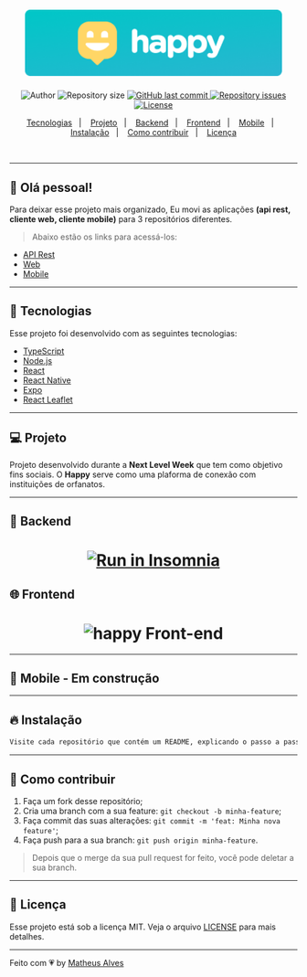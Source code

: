 <h1 align="center">
  <img alt="Happy" title="#delicinha" src=".github/happy.png" width="450px" />
</h1>

<p align="center">
  <img alt="Author" src="https://img.shields.io/badge/author-Matheus%20Barreto-7159c1">

  <img alt="Repository size" src="https://img.shields.io/github/repo-size/mattheussAL/-happy-nextlevelweek">
  
  <a href="https://github.com/mattheussAL/-happy-nextlevelweek/commits/master">
    <img alt="GitHub last commit" src="https://img.shields.io/github/last-commit/mattheussAL/-happy-nextlevelweek">
  </a>

  <a href="https://github.com/mattheussAL/-happy-nextlevelweek/issues">
    <img alt="Repository issues" src="https://img.shields.io/github/issues/mattheussAL/-happy-nextlevelweek">
  </a>

  <a href="https://github.com/mattheussAL/-happy-nextlevelweek/blob/master/LICENSE.md">
    <img alt="License" src="https://img.shields.io/badge/license-MIT-brightgreen">
  <a>
</p>

<p align="center">
  <a href="#-tecnologias">Tecnologias</a>&nbsp;&nbsp;&nbsp;|&nbsp;&nbsp;&nbsp;
  <a href="#-projeto">Projeto</a>&nbsp;&nbsp;&nbsp;|&nbsp;&nbsp;&nbsp;
  <a href="#-backend">Backend</a>&nbsp;&nbsp;&nbsp;|&nbsp;&nbsp;&nbsp;
  <a href="#-frontend">Frontend</a>&nbsp;&nbsp;&nbsp;|&nbsp;&nbsp;&nbsp;
  <a href="#-mobile">Mobile</a>&nbsp;&nbsp;&nbsp;|&nbsp;&nbsp;&nbsp;
  <a href="#-instalação">Instalação</a>&nbsp;&nbsp;&nbsp;|&nbsp;&nbsp;&nbsp;
  <a href="#-instalação">Como contribuir</a>&nbsp;&nbsp;&nbsp;|&nbsp;&nbsp;&nbsp;
  <a href="#-licença">Licença</a>
</p>

<br>

---

## 🤝 Olá pessoal!

Para deixar esse projeto mais organizado, Eu movi as aplicações **(api rest, cliente web, cliente mobile)** para 3 repositórios diferentes.

>Abaixo estão os links para acessá-los:

- [API Rest](https://github.com/mattheussAL/happy-server)
- [Web](https://github.com/mattheussAL/happy-web)
- [Mobile](https://github.com/matheussAL/happy-mobile)

---

## 🚀 Tecnologias

Esse projeto foi desenvolvido com as seguintes tecnologias:

- [TypeScript](https://www.typescriptlang.org/)
- [Node.js](https://nodejs.org/en/)
- [React](https://reactjs.org)
- [React Native](https://facebook.github.io/react-native/)
- [Expo](https://expo.io/)
- [React Leaflet](https://react-leaflet.js.org/)

---

## 💻 Projeto
Projeto desenvolvido durante a <strong>Next Level Week</strong> que tem como objetivo fins sociais.
O <strong>Happy</strong> serve como uma plaforma de conexão com instituições de orfanatos.

---

## 🔨 Backend
<h1 align="center">
<a href="https://insomnia.rest/run/?label=Happy-API&uri=https%3A%2F%2Fraw.githubusercontent.com%2Fraphabarreto%2Fhappy-server%2Fmain%2FHappy-Insomnia.json" target="_blank"><img src="https://insomnia.rest/images/run.svg" alt="Run in Insomnia"></a>
</h1>


## 🌐 Frontend
<h1 align="center">
    <img alt="happy Front-end" title="#delicinha" src=".github/happy-frontend.gif" />
</h1>

___

## 📱 Mobile - Em construção
<!-- <h1 align="center">
    <img alt="happy Mobile" title="#delicinha" src=".github/happy-mobile.gif" />
</h1> -->
---

## 🔥 Instalação

```bash
Visite cada repositório que contém um README, explicando o passo a passo.
```
---

## 🤔 Como contribuir

1. Faça um fork desse repositório;
2. Cria uma branch com a sua feature: `git checkout -b minha-feature`;
3. Faça commit das suas alterações: `git commit -m 'feat: Minha nova feature'`;
4. Faça push para a sua branch: `git push origin minha-feature`.

>Depois que o merge da sua pull request for feito, você pode deletar a sua branch.
---

## 🧾 Licença

Esse projeto está sob a licença MIT. Veja o arquivo [LICENSE](LICENSE.md) para mais detalhes.

---

Feito com 💗 by [Matheus Alves](https://www.linkedin.com/in/matheus-alves-dos-santos-b5038a184/)